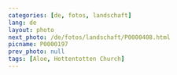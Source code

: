 ```yaml
---
categories: [de, fotos, landschaft]
lang: de
layout: photo
next_photo: /de/fotos/landschaft/P0000408.html
picname: P0000197
prev_photo: null
tags: [Aloe, Hottentotten Church]
---
```

